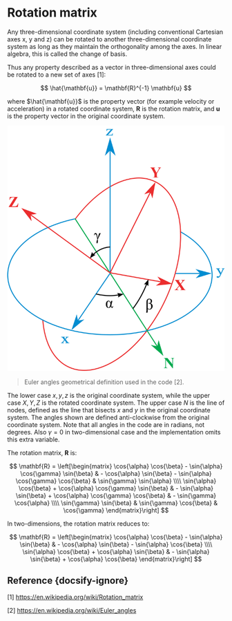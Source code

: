 # Rotation matrix

Any three-dimensional coordinate system (including conventional Cartesian axes x, y and z) can be rotated to another three-dimensional coordinate system as long as they maintain the orthogonality among the axes. In linear algebra, this is called the change of basis. 

Thus any property described as a vector in three-dimensional axes could be rotated to a new set of axes [1]:

$$ \hat{\mathbf{u}} = \mathbf{R}^{-1} \mathbf{u} $$

where $\hat{\mathbf{u}}$ is the property vector (for example velocity or acceleration) in a rotated coordinate system, $\mathbf{R}$ is the rotation matrix, and $\mathbf{u}$ is the property vector in the original coordinate system.

![Euler angles](euler-angles.png)
> Euler angles geometrical definition used in the code [2].

The lower case $x, y, z$ is the original coordinate system, while the upper case $X, Y, Z$ is the rotated coordinate system. The upper case $N$ is the line of nodes, defined as the line that bisects $x$ and $y$ in the original coordinate system. The angles shown are defined anti-clockwise from the original coordinate system. Note that all angles in the code are in radians, not degrees. Also $\gamma = 0$ in two-dimensional case and the implementation omits this extra variable. 

The rotation matrix, $\mathbf{R}$ is:

$$
\mathbf{R} = \left[\begin{matrix} \cos{\alpha} \cos{\beta} - \sin{\alpha} \cos{\gamma} \sin{\beta} & - \cos{\alpha} \sin{\beta} - \sin{\alpha} \cos{\gamma} \cos{\beta} & \sin{\gamma} \sin{\alpha} \\\\ \sin{\alpha} \cos{\beta} + \cos{\alpha} \cos{\gamma} \sin{\beta} &  - \sin{\alpha} \sin{\beta} + \cos{\alpha} \cos{\gamma} \cos{\beta} & - \sin{\gamma} \cos{\alpha} \\\\ \sin{\gamma} \sin{\beta} & \sin{\gamma} \cos{\beta} & \cos{\gamma} \end{matrix}\right]
$$

In two-dimensions, the rotation matrix reduces to:

$$
\mathbf{R} = \left[\begin{matrix} \cos{\alpha} \cos{\beta} - \sin{\alpha} \sin{\beta} & - \cos{\alpha} \sin{\beta} - \sin{\alpha} \cos{\beta} \\\\ \sin{\alpha} \cos{\beta} + \cos{\alpha} \sin{\beta} & - \sin{\alpha} \sin{\beta} + \cos{\alpha} \cos{\beta} \end{matrix}\right]
$$

## Reference {docsify-ignore}

[1] https://en.wikipedia.org/wiki/Rotation_matrix

[2] https://en.wikipedia.org/wiki/Euler_angles


